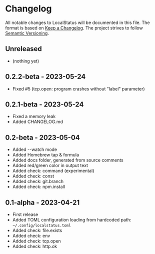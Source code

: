 # Changelog

All notable changes to LocalStatus will be documented in this file.
The format is based on [Keep a Changelog](https://keepachangelog.com/en/1.1.0).
The project strives to follow [Semantic Versioning](https://semver.org/#semantic-versioning-200).

## Unreleased

- (nothing yet)

## 0.2.2-beta - 2023-05-24

- Fixed #5 (tcp.open: program crashes without "label" parameter)

## 0.2.1-beta - 2023-05-24

- Fixed a memory leak
- Added CHANGELOG.md

## 0.2-beta - 2023-05-04

- Added --watch mode
- Added Homebrew tap & formula
- Added docs folder, generated from source comments
- Added red/green color in output text
- Added check: command (experimental)
- Added check: const
- Added check: git.branch
- Added check: npm.install

## 0.1-alpha - 2023-04-21

- First release
- Added TOML configuration loading from hardcoded path: `~/.config/localstatus.toml`
- Added check: file.exists
- Added check: env
- Added check: tcp.open
- Added check: http.ok
